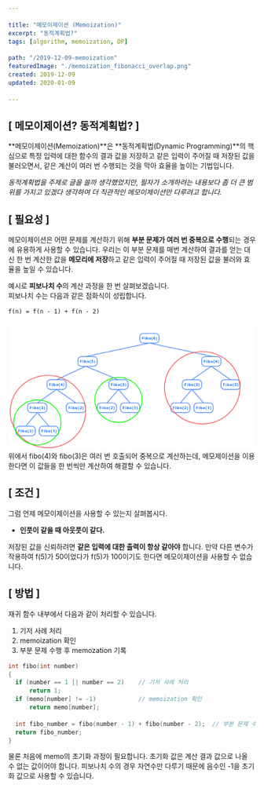 ```yaml
---

title: "메모이제이션 (Memoization)"
excerpt: "동적계획법?"
tags: [algorithm, memoization, DP]

path: "/2019-12-09-memoization"
featuredImage: "./memoization_fibonacci_overlap.png"
created: 2019-12-09
updated: 2020-01-09

---
```


## \[ 메모이제이션? 동적계획법? \]  
  **메모이제이션(Memoization)**은 **동적계획법(Dynamic Programming)**의 핵심으로 특정 입력에 대한 함수의 결과 값을 저장하고 같은 입력이 주어질 때 저장된 값을 불러오면서, 같은 계산이 여러 번 수행되는 것을 막아 효율을 높이는 기법입니다.  
  
  *동적계획법을 주제로 글을 쓸까 생각했었지만, 필자가 소개하려는 내용보다 좀 더 큰 범위를 가지고 있겠다 생각하여 더 직관적인 메모이제이션만 다루려고 합니다.*

## \[ 필요성 \]  
  메모이제이션은 어떤 문제를 계산하기 위해 **부분 문제가 여러 번 중복으로 수행**되는 경우에 유용하게 사용할 수 있습니다. 우리는 이 부분 문제를 매번 계산하여 결과를 얻는 대신 한 번 계산한 값을 **메모리에 저장**하고 같은 입력이 주어질 때 저장된 값을 불러와 효율을 높일 수 있습니다.  
  
  예시로 **피보나치 수**의 계산 과정을 한 번 살펴보겠습니다.  
  피보나치 수는 다음과 같은 점화식이 성립합니다.  
  ```
  f(n) = f(n - 1) + f(n - 2)
  ```
  ![](memoization_fibonacci_overlap.png)  
  위에서 fibo(4)와 fibo(3)은 여러 번 호출되어 중복으로 계산하는데, 메모제이션을 이용한다면 이 값들을 한 번씩만 계산하여 해결할 수 있습니다.  
  
  
## \[ 조건 \]
  그럼 언제 메모이제이션을 사용할 수 있는지 살펴봅시다.  
  * **인풋이 같을 때 아웃풋이 같다.**  
  
  저장된 값을 신뢰하려면 **같은 입력에 대한 출력이 항상 같아야** 합니다. 만약 다른 변수가 작용하여 f(5)가 50이었다가 f(5)가 100이기도 한다면 메모이제이션을 사용할 수 없습니다.   
  
## \[ 방법 \]
  재귀 함수 내부에서 다음과 같이 처리할 수 있습니다.  
  1. 기저 사례 처리  
  2. memoization 확인  
  3. 부분 문제 수행 후 memozation 기록  
  
  ``` cpp
int fibo(int number)
{
	if (number == 1 || number == 2)    // 기저 사례 처리
		return 1;
	if (memo[number] != -1)            // memoization 확인
		return memo[number];

	int fibo_number = fibo(number - 1) + fibo(number - 2);	// 부분 문제 수행 후 memozation 기록
	return fibo_number;
}
  ```  
  물론 처음에 memo의 초기화 과정이 필요합니다. 초기화 값은 계산 결과 값으로 나올 수 없는 값이어야 합니다. 피보나치 수의 경우 자연수만 다루기 때문에 음수인 -1을 초기화 값으로 사용할 수 있습니다.  
  
  
